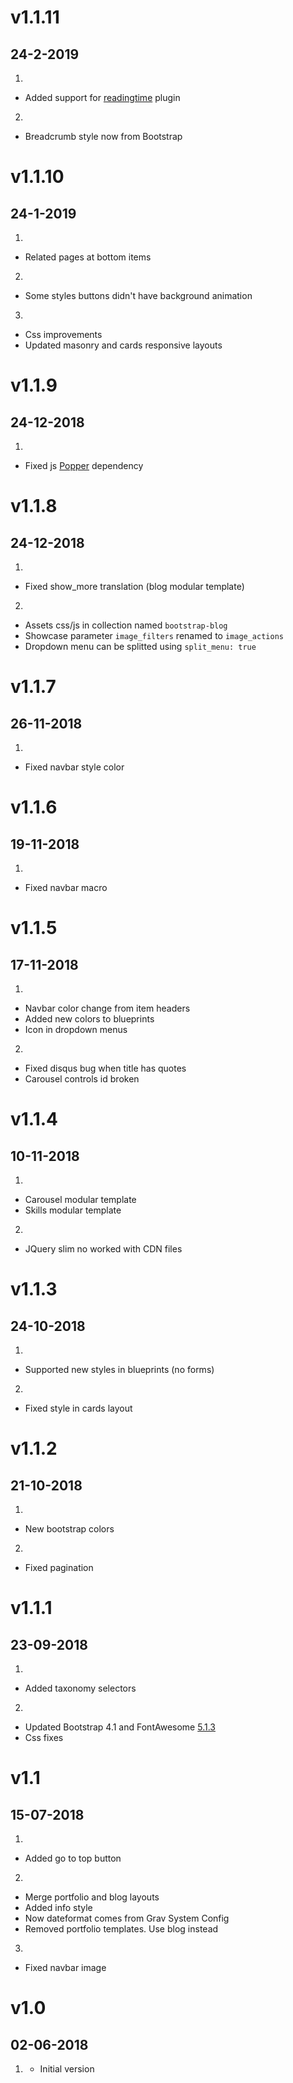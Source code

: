 # v1.1.11
## 24-2-2019

1. [](#new)
  * Added support for [readingtime](https://github.com/getgrav/grav-plugin-readingtime) plugin
2. [](#improved)
  * Breadcrumb style now from Bootstrap

# v1.1.10
## 24-1-2019

1. [](#new)
  * Related pages at bottom items
2. [](#bugfix)
  * Some styles buttons didn't have background animation
3. [](#improved)
  * Css improvements
  * Updated masonry and cards responsive layouts

# v1.1.9
## 24-12-2018

1. [](#bugfix)
  * Fixed js [Popper](https://popper.js.org/) dependency

# v1.1.8
## 24-12-2018

1. [](#bugfix)
  * Fixed show_more translation (blog modular template)
2. [](#improved)
  * Assets css/js in collection named `bootstrap-blog`
  * Showcase parameter `image_filters` renamed to `image_actions`
  * Dropdown menu can be splitted using `split_menu: true`

# v1.1.7
## 26-11-2018

1. [](#bugfix)
  * Fixed navbar style color

# v1.1.6
## 19-11-2018

1. [](#bugfix)
  * Fixed navbar macro

# v1.1.5
## 17-11-2018

1. [](#improved)
  * Navbar color change from item headers
  * Added new colors to blueprints
  * Icon in dropdown menus
2. [](#bugfix)
  * Fixed disqus bug when title has quotes
  * Carousel controls id broken

# v1.1.4
## 10-11-2018

1. [](#new)
  * Carousel modular template
  * Skills modular template
2. [](#bugfix)
  * JQuery slim no worked with CDN files

# v1.1.3
## 24-10-2018

1. [](#improved)
  * Supported new styles in blueprints (no forms)
2. [](#bugfix)
  * Fixed style in cards layout

# v1.1.2
## 21-10-2018

1. [](#new)
  * New bootstrap colors
2. [](#bugfix)
  * Fixed pagination

# v1.1.1
## 23-09-2018

1. [](#new)
  * Added taxonomy selectors
2. [](#improved)
  * Updated Bootstrap 4.1 and FontAwesome [5.1.3](https://github.com/FortAwesome/Font-Awesome/releases/tag/5.3.1)
  * Css fixes

# v1.1
## 15-07-2018

1. [](#new)
  * Added go to top button
2. [](#improved)
  * Merge portfolio and blog layouts
  * Added info style
  * Now dateformat comes from Grav System Config
  * Removed portfolio templates. Use blog instead
3. [](#bugfix)
  * Fixed navbar image

# v1.0
##  02-06-2018

1. [](#new)
    * Initial version
